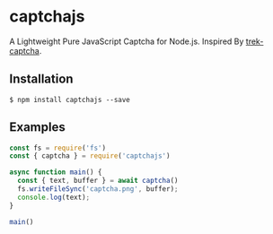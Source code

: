 # captchajs

A Lightweight Pure JavaScript Captcha for Node.js. Inspired By [trek-captcha](https://github.com/trekjs/captcha).

## Installation

```
$ npm install captchajs --save
```

## Examples

```js
const fs = require('fs')
const { captcha } = require('captchajs')

async function main() {
  const { text, buffer } = await captcha()
  fs.writeFileSync('captcha.png', buffer);
  console.log(text);
}

main()
```